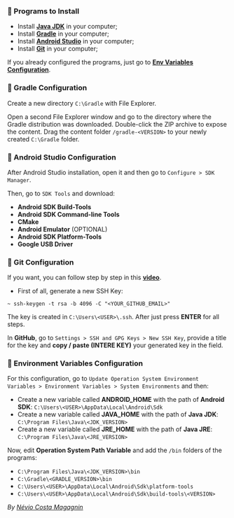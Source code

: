 ### :beginner: Programs to Install

- Install **[Java JDK](https://www.oracle.com/br/java/technologies/javase/javase-jdk8-downloads.html)** in your computer;
- Install **[Gradle](https://gradle.org/install/)** in your computer;
- Install **[Android Studio](https://developer.android.com/studio)** in your computer;
- Install **[Git](https://git-scm.com/downloads)** in your computer;

If you already configured the programs, just go to **[Env Variables Configuration](https://github.com/NEVI0/how-to-configure-mobile-environment#pencil-environment-variables-configuration)**.

### :small_orange_diamond: Gradle Configuration

Create a new directory `C:\Gradle` with File Explorer.

Open a second File Explorer window and go to the directory where the Gradle distribution was downloaded. Double-click the ZIP archive to expose the content. Drag the content folder `/gradle-<VERSION>` to your newly created `C:\Gradle` folder.

### :small_orange_diamond: Android Studio Configuration

After Android Studio installation, open it and then go to `Configure > SDK Manager`.

Then, go to `SDK Tools` and download:
- **Android SDK Build-Tools**
- **Android SDK Command-line Tools**
- **CMake**
- **Android Emulator** (OPTIONAL)
- **Android SDK Platform-Tools**
- **Google USB Driver**

### :small_orange_diamond: Git Configuration

If you want, you can follow step by step in this **[video](https://www.youtube.com/watch?v=7YVQLZp1jb0)**.

- First of all, generate a new SSH Key:
```
~ ssh-keygen -t rsa -b 4096 -C "<YOUR_GITHUB_EMAIL>"
```

The key is created in `C:\Users\<USER>\.ssh`. After just press **ENTER** for all steps.

In **GitHub**, go to `Settings > SSH and GPG Keys > New SSH Key`, provide a title for the key and **copy / paste (INTERE KEY)** your generated key in the field.

### :pencil: Environment Variables Configuration

For this configuration, go to `Update Operation System Environment Variables > Environment Variables > System Environments` and then:

- Create a new variable called **ANDROID_HOME** with the path of **Android SDK**: `C:\Users\<USER>\AppData\Local\Android\Sdk`
- Create a new variable called **JAVA_HOME** with the path of **Java JDK**: `C:\Program Files\Java\<JDK_VERSION>`
- Create a new variable called **JRE_HOME** with the path of **Java JRE**: `C:\Program Files\Java\<JRE_VERSION>`

Now, edit **Operation System Path Variable** and add the `/bin` folders of the programs:

- `C:\Program Files\Java\<JDK_VERSION>\bin`
- `C:\Gradle\<GRADLE_VERSION>\bin`
- `C:\Users\<USER>\AppData\Local\Android\Sdk\platform-tools`
- `C:\Users\<USER>\AppData\Local\Android\Sdk\build-tools\<VERSION>`

*By [Névio Costa Magagnin](https://www.linkedin.com/in/n%C3%A9vio-magagnin-045710177/)*
